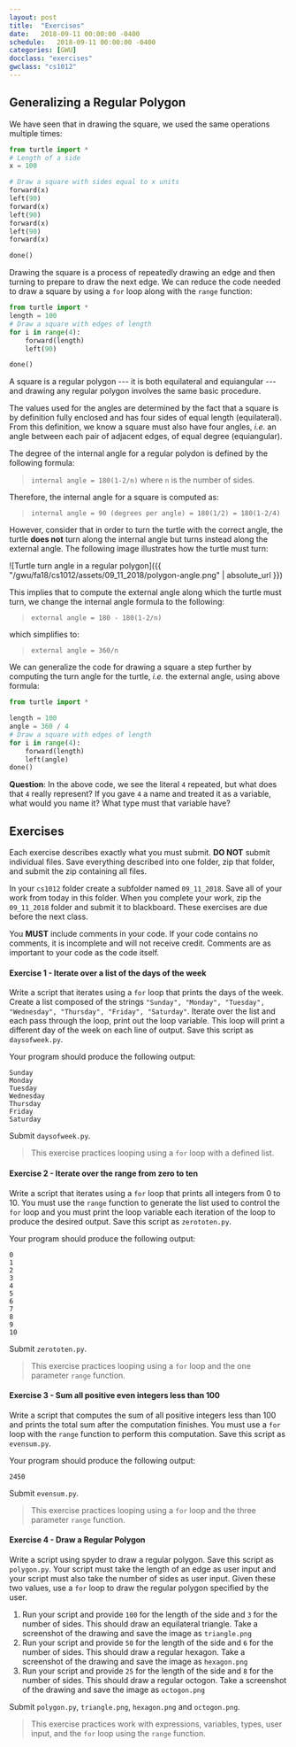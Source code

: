 ```yaml
---
layout: post
title:  "Exercises"
date:   2018-09-11 00:00:00 -0400
schedule:   2018-09-11 00:00:00 -0400
categories: [GWU]
docclass: "exercises"
gwclass: "cs1012"
---
```

<head>
  <link href="/css/syntax.css" rel="stylesheet">
</head>

## Generalizing a Regular Polygon
We have seen that in drawing the square, we used the same operations multiple times:

```python
from turtle import *
# Length of a side
x = 100

# Draw a square with sides equal to x units
forward(x)
left(90)
forward(x)
left(90)
forward(x)
left(90)
forward(x)

done()
```

Drawing the square is a process of repeatedly drawing an edge and then turning to prepare to draw the next edge.  We can reduce the code needed to draw a square by using a ```for``` loop along with the ```range``` function:
```python
from turtle import *
length = 100
# Draw a square with edges of length
for i in range(4):
    forward(length)
    left(90)

done()
```
A square is a regular polygon --- it is both equilateral and equiangular --- and drawing any regular polygon involves the same basic procedure.

The values used for the angles are determined by the fact that a square is by definition fully enclosed and has four sides of equal length (equilateral).  From this definition, we know a square must also have four angles, _i.e._ an angle between each pair of adjacent edges, of equal degree (equiangular).

The degree of the internal angle for a regular polydon is defined by the following formula:

>```internal angle = 180(1-2/n)``` where ```n``` is the number of sides.

Therefore, the internal angle for a square is computed as:

>```internal angle = 90 (degrees per angle) = 180(1/2) = 180(1-2/4)```

However, consider that in order to turn the turtle with the correct angle, the turtle **does not** turn along the internal angle but turns instead along the external angle.  The following image illustrates how the turtle must turn:

![Turtle turn angle in a regular polygon]({{ "/gwu/fa18/cs1012/assets/09_11_2018/polygon-angle.png" | absolute_url }})

This implies that to compute the external angle along which the turtle must turn, we change the internal angle formula to the following:

 >```external angle = 180 - 180(1-2/n)```

 which simplifies to:

 >```external angle = 360/n```

We can generalize the code for drawing a square a step further by computing the turn angle for the turtle, _i.e._ the external angle, using above formula:
```python
from turtle import *

length = 100
angle = 360 / 4
# Draw a square with edges of length
for i in range(4):
    forward(length)
    left(angle)
done()
```

**Question**: In the above code, we see the literal ```4``` repeated, but what does that ```4``` really represent?  If you gave ```4``` a name and treated it as a variable, what would you name it?  What type must that variable have?

## Exercises
Each exercise describes exactly what you must submit.  **DO NOT** submit individual files.  Save everything described into one folder, zip that folder, and submit the zip containing all files.

In your ```cs1012``` folder create a subfolder named ```09_11_2018```.  Save all of your work from today in this folder.  When you complete your work, zip the ```09_11_2018``` folder and submit it to blackboard.  These exercises are due before the next class.

You **MUST** include comments in your code.  If your code contains no comments, it is incomplete and will not receive credit.  Comments are as important to your code as the code itself.

#### Exercise 1 - Iterate over a list of the days of the week
Write a script that iterates using a ```for``` loop that prints the days of the week.  Create a list composed of the strings ```"Sunday", "Monday", "Tuesday", "Wednesday", "Thursday", "Friday", "Saturday"```.  Iterate over the list and each pass through the loop, print out the loop variable.  This loop will print a different day of the week on each line of output.  Save this script as ```daysofweek.py```.

Your program should produce the following output:
```
Sunday
Monday
Tuesday
Wednesday
Thursday
Friday
Saturday
```

Submit ```daysofweek.py```.

> This exercise practices looping using a ```for``` loop with a defined list.

#### Exercise 2 - Iterate over the range from zero to ten
Write a script that iterates using a ```for``` loop that prints all integers from 0 to 10.  You must use the ```range``` function to generate the list used to control the ```for``` loop and you must print the loop variable each iteration of the loop to produce the desired output.  Save this script as ```zerototen.py```.

Your program should produce the following output:
```
0
1
2
3
4
5
6
7
8
9
10
```

Submit ```zerototen.py```.

> This exercise practices looping using a ```for``` loop and the one parameter ```range``` function.

#### Exercise 3 - Sum all positive even integers less than 100
Write a script that computes the sum of all positive integers less than 100 and prints the total sum after the computation finishes.  You must use a ```for``` loop with the ```range``` function to perform this computation.  Save this script as ```evensum.py```.

Your program should produce the following output:
```
2450
```

Submit ```evensum.py```.

> This exercise practices looping using a ```for``` loop and the three parameter ```range``` function.

#### Exercise 4 - Draw a Regular Polygon
Write a script using spyder to draw a regular polygon.  Save this script as ```polygon.py```.
Your script must take the length of an edge as user input and your script must also take the number of sides as user input.  Given these two values, use a ```for``` loop to draw the regular polygon specified by the user.

1. Run your script and provide ```100``` for the length of the side and ```3``` for the number of sides.  This should draw an equilateral triangle.  Take a screenshot of the drawing and save the image as ```triangle.png```
2. Run your script and provide ```50``` for the length of the side and ```6``` for the number of sides.  This should draw a regular hexagon.  Take a screenshot of the drawing and save the image as ```hexagon.png```
3. Run your script and provide ```25``` for the length of the side and ```8``` for the number of sides.  This should draw a regular octogon.  Take a screenshot of the drawing and save the image as ```octogon.png```

Submit ```polygon.py```, ```triangle.png```, ```hexagon.png``` and ```octogon.png```.

> This exercise practices work with expressions, variables, types, user input, and the ```for``` loop using the ```range``` function.
